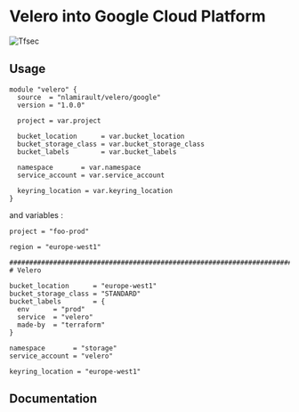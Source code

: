 # Velero into Google Cloud Platform

![Tfsec](https://github.com/nlamirault/terraform-google-velero/workflows/Tfsec/badge.svg)

## Usage

```hcl
module "velero" {
  source  = "nlamirault/velero/google"
  version = "1.0.0"

  project = var.project

  bucket_location      = var.bucket_location
  bucket_storage_class = var.bucket_storage_class
  bucket_labels        = var.bucket_labels

  namespace       = var.namespace
  service_account = var.service_account

  keyring_location = var.keyring_location
}
```

and variables :

```hcl
project = "foo-prod"

region = "europe-west1"

##############################################################################
# Velero

bucket_location      = "europe-west1"
bucket_storage_class = "STANDARD"
bucket_labels        = {
  env      = "prod"
  service  = "velero"
  made-by  = "terraform"
}

namespace       = "storage"
service_account = "velero"

keyring_location = "europe-west1"
```

## Documentation

<!-- BEGINNING OF PRE-COMMIT-TERRAFORM DOCS HOOK -->

<!-- END OF PRE-COMMIT-TERRAFORM DOCS HOOK -->
